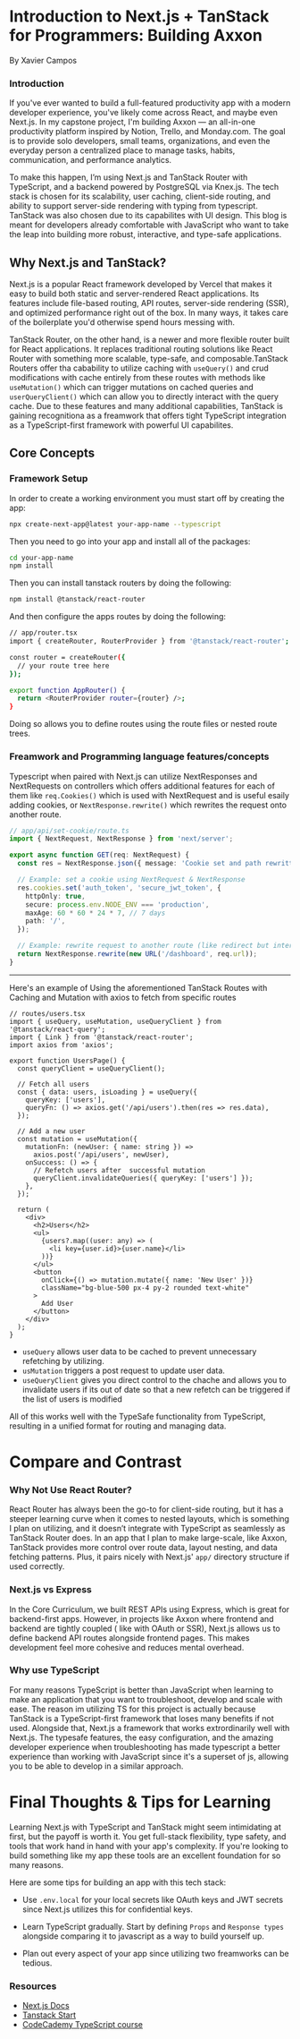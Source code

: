 # Introduction to Next.js + TanStack for Programmers: Building Axxon

By Xavier Campos

### Introduction

If you've ever wanted to build a full-featured productivity app with a modern developer experience, you've likely come across React, and maybe even Next.js. In my capstone project, I'm building Axxon — an all-in-one productivity platform inspired by Notion, Trello, and Monday.com. The goal is to provide solo developers, small teams, organizations, and even the everyday person a centralized place to manage tasks, habits, communication, and performance analytics.

To make this happen, I’m using Next.js and TanStack Router with TypeScript, and a backend powered by PostgreSQL via Knex.js. The tech stack is chosen for its scalability, user caching, client-side routing, and ability to support server-side rendering with typing from typescript. TanStack was also chosen due to its capabilites with UI design. This blog is meant for developers already comfortable with JavaScript who want to take the leap into building more robust, interactive, and type-safe applications.

## Why Next.js and TanStack?

Next.js is a popular React framework developed by Vercel that makes it easy to build both static and server-rendered React applications. Its features include file-based routing, API routes, server-side rendering (SSR), and optimized performance right out of the box. In many ways, it takes care of the boilerplate you'd otherwise spend hours messing with.

TanStack Router, on the other hand, is a newer and more flexible router built for React applications. It replaces traditional routing solutions like React Router with something more scalable, type-safe, and composable.TanStack Routers offer tha cabability to utilize caching with `useQuery()` and crud modifications with cache entirely from these routes with methods like `useMutation()` which can trigger mutations on cached queries and `userQueryClient()` which can allow you to directly interact with the query cache. Due to these features and many additional capabilities, TanStack is gaining recognitiona as a freamwork that offers tight TypeScript integration as a TypeScript-first framework with powerful UI capabilites.

## Core Concepts

### Framework Setup 
In order to create a working environment you must start off by creating the app:
```bash
npx create-next-app@latest your-app-name --typescript
```
Then you need to go into your app and install all of the packages: 

```bash
cd your-app-name
npm install
```
Then you can install tanstack routers by doing the following:
```bash
npm install @tanstack/react-router
```

And then configure the apps routes by doing the following:
```bash
// app/router.tsx
import { createRouter, RouterProvider } from '@tanstack/react-router';

const router = createRouter({
  // your route tree here
});

export function AppRouter() {
  return <RouterProvider router={router} />;
}

```
Doing so allows you to define routes using the route files or nested route trees.

### Freamwork and Programming language features/concepts

Typescript when paired with Next.js can utilize NextResponses and NextRequests on controllers which offers additional features for each of them like 
`req.Cookies()` which is used with NextRequest and is useful esaily adding cookies, or `NextResponse.rewrite()` which rewrites the request onto another route.

```ts
// app/api/set-cookie/route.ts
import { NextRequest, NextResponse } from 'next/server';

export async function GET(req: NextRequest) {
  const res = NextResponse.json({ message: 'Cookie set and path rewritten!' });

  // Example: set a cookie using NextRequest & NextResponse
  res.cookies.set('auth_token', 'secure_jwt_token', {
    httpOnly: true,
    secure: process.env.NODE_ENV === 'production',
    maxAge: 60 * 60 * 24 * 7, // 7 days
    path: '/',
  });

  // Example: rewrite request to another route (like redirect but internal)
  return NextResponse.rewrite(new URL('/dashboard', req.url));
}
```
<hr>
Here's an example of Using the aforementioned TanStack Routes with Caching and Mutation with axios to fetch from specific routes 

```tsx
// routes/users.tsx
import { useQuery, useMutation, useQueryClient } from '@tanstack/react-query';
import { Link } from '@tanstack/react-router';
import axios from 'axios';

export function UsersPage() {
  const queryClient = useQueryClient();

  // Fetch all users
  const { data: users, isLoading } = useQuery({
    queryKey: ['users'],
    queryFn: () => axios.get('/api/users').then(res => res.data),
  });

  // Add a new user
  const mutation = useMutation({
    mutationFn: (newUser: { name: string }) =>
      axios.post('/api/users', newUser),
    onSuccess: () => {
      // Refetch users after  successful mutation
      queryClient.invalidateQueries({ queryKey: ['users'] });
    },
  });

  return (
    <div>
      <h2>Users</h2>
      <ul>
        {users?.map((user: any) => (
          <li key={user.id}>{user.name}</li>
        ))}
      </ul>
      <button
        onClick={() => mutation.mutate({ name: 'New User' })}
        className="bg-blue-500 px-4 py-2 rounded text-white"
      >
        Add User
      </button>
    </div>
  );
}
```

* `useQuery` allows user data to be cached to prevent unnecessary refetching by utilizing.
* `usMutation` triggers a post request to update user data.
* `useQueryClient` gives you direct control to the chache and allows you to invalidate users if its out of date so that a new refetch can be triggered if the list of users is modified 

All of this works well with the TypeSafe functionality from TypeScript, resulting in a unified format for routing and managing data.


# Compare and Contrast

### Why Not Use React Router?

React Router has always been the go-to for client-side routing, but it has a steeper learning curve when it comes to nested layouts, which is something I plan on utilizing, and it doesn’t integrate with TypeScript as seamlessly as TanStack Router does. In an app that I plan to make large-scale, like Axxon, TanStack provides more control over route data, layout nesting, and data fetching patterns. Plus, it pairs nicely with Next.js' `app/` directory structure if used correctly.

### Next.js vs Express

In the Core Curriculum, we built REST APIs using Express, which is great for backend-first apps. However, in projects like Axxon where frontend and backend are tightly coupled ( like with OAuth or SSR), Next.js allows us to define backend API routes alongside frontend pages. This makes development feel more cohesive and reduces mental overhead.

### Why use TypeScript

For many reasons TypeScript is better than JavaScript when learning to make an application that you want to troubleshoot, develop and scale with ease. The reason im utilizing TS for this project is actually because TanStack is a TypeScript-first framework that loses many benefits if not used. Alongside that, Next.js a framework that works extrordinarily well with Next.js. The typesafe features, the easy configuration, and the amazing developer experience when troubleshooting has made typescript a better experience than working with JavaScript since it's a superset of js, allowing you to be able to develop in a similar approach.

# Final Thoughts & Tips for Learning

Learning Next.js with TypeScript and TanStack might seem intimidating at first, but the payoff is worth it. You get full-stack flexibility, type safety, and tools that work hand in hand with your app's complexity. If you're looking to build something like my app these tools are an excellent foundation for so many reasons.

Here are some tips for building an app with this tech stack:

* Use `.env.local` for your local secrets like OAuth keys and JWT secrets since Next.js utilizes this for confidential keys.

* Learn TypeScript gradually. Start by defining `Props` and `Response types` alongside comparing it to javascript as a way to build yourself up.

* Plan out every aspect of your app since utilizing two freamworks can be tedious.

### Resources
* [Next.js Docs](https://nextjs.org/docs)
* [Tanstack Start](https://tanstack.com/start/latest)
* [CodeCademy TypeScript course](https://www.codecademy.com/learn/learn-typescript)
